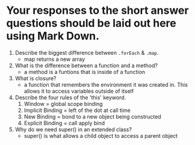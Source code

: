 # Your responses to the short answer questions should be laid out here using Mark Down.
1. Describe the biggest difference between `.forEach` & `.map`.
    * map returns a new array
2. What is the difference between a function and a method?
    * a method is a funtions that is inside of a function
3. What is closure?
    * a function that remembers the environment it was created in.  This allows it to access variables outside of itself 
4. Describe the four rules of the 'this' keyword.
     1. Window = global scope binding
     2. Implicit Binding = left of the dot at call time
     3. New Binding = bond to a new object being constructed
     4. Explicit Binding = call apply bind
5. Why do we need super() in an extended class?
    * super() is what allows a child object to access a parent object
